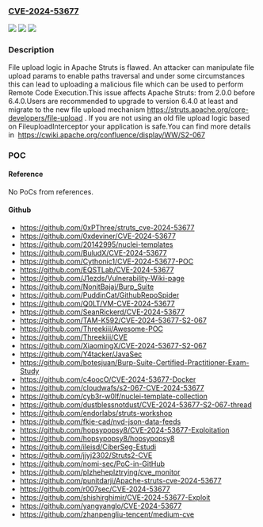 ### [CVE-2024-53677](https://cve.mitre.org/cgi-bin/cvename.cgi?name=CVE-2024-53677)
![](https://img.shields.io/static/v1?label=Product&message=Apache%20Struts&color=blue)
![](https://img.shields.io/static/v1?label=Version&message=2.0.0%20&color=brightgreen)
![](https://img.shields.io/static/v1?label=Vulnerability&message=File%20upload%20logic%20is%20flawed&color=brightgreen)

### Description

File upload logic in Apache Struts is flawed. An attacker can manipulate file upload params to enable paths traversal and under some circumstances this can lead to uploading a malicious file which can be used to perform Remote Code Execution.This issue affects Apache Struts: from 2.0.0 before 6.4.0.Users are recommended to upgrade to version 6.4.0 at least and migrate to the new  file upload mechanism https://struts.apache.org/core-developers/file-upload . If you are not using an old file upload logic based on FileuploadInterceptor your application is safe.You can find more details in  https://cwiki.apache.org/confluence/display/WW/S2-067

### POC

#### Reference
No PoCs from references.

#### Github
- https://github.com/0xPThree/struts_cve-2024-53677
- https://github.com/0xdeviner/CVE-2024-53677
- https://github.com/20142995/nuclei-templates
- https://github.com/BuludX/CVE-2024-53677
- https://github.com/Cythonic1/CVE-2024-53677-POC
- https://github.com/EQSTLab/CVE-2024-53677
- https://github.com/J1ezds/Vulnerability-Wiki-page
- https://github.com/NonitBajaj/Burp_Suite
- https://github.com/PuddinCat/GithubRepoSpider
- https://github.com/Q0LT/VM-CVE-2024-53677
- https://github.com/SeanRickerd/CVE-2024-53677
- https://github.com/TAM-K592/CVE-2024-53677-S2-067
- https://github.com/Threekiii/Awesome-POC
- https://github.com/Threekiii/CVE
- https://github.com/XiaomingX/CVE-2024-53677-S2-067
- https://github.com/Y4tacker/JavaSec
- https://github.com/botesjuan/Burp-Suite-Certified-Practitioner-Exam-Study
- https://github.com/c4oocO/CVE-2024-53677-Docker
- https://github.com/cloudwafs/s2-067-CVE-2024-53677
- https://github.com/cyb3r-w0lf/nuclei-template-collection
- https://github.com/dustblessnotdust/CVE-2024-53677-S2-067-thread
- https://github.com/endorlabs/struts-workshop
- https://github.com/fkie-cad/nvd-json-data-feeds
- https://github.com/hopsypopsy8/CVE-2024-53677-Exploitation
- https://github.com/hopsypopsy8/hopsypopsy8
- https://github.com/ileisd/CiberSeg-Estudi
- https://github.com/jjyj2302/Struts2-CVE
- https://github.com/nomi-sec/PoC-in-GitHub
- https://github.com/plzheheplztrying/cve_monitor
- https://github.com/punitdarji/Apache-struts-cve-2024-53677
- https://github.com/r007sec/CVE-2024-53677
- https://github.com/shishirghimir/CVE-2024-53677-Exploit
- https://github.com/yangyanglo/CVE-2024-53677
- https://github.com/zhanpengliu-tencent/medium-cve

